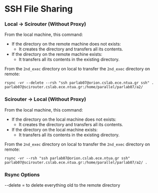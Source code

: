 # SSH File Sharing

### Local -> Scirouter (Without Proxy)
From the local machine, this command:
- If the directory on the remote machine does not exists:
  - It creates the directory and transfers all its contents.
- If the directory on the remote machine exists:
  - It transfers all its contents in the existing directory.

From the `2nd_exec` directory on local to transfer the `2nd_exec` directory on remote:
```
rsync -vr --delete --rsh "ssh parlab07@orion.cslab.ece.ntua.gr ssh" . parlab07@scirouter.cslab.ece.ntua.gr:/home/parallel/parlab07/a2/
```

### Scirouter -> Local (Without Proxy)
From the local machine, this command:
- If the directory on the local machine does not exists:
  - It creates the directory and transfers all its contents.
- If the directory on the local machine exists:
  - It transfers all its contents in the existing directory.

From the `2nd_exec` directory on local to transfer the `2nd_exec` directory on remote:
```
rsync -vr --rsh "ssh parlab07@orion.cslab.ece.ntua.gr ssh" parlab07@scirouter.cslab.ece.ntua.gr:/home/parallel/parlab07/a2/ .
```

### Rsync Options
--delete = to delete everything old to the remote directory
